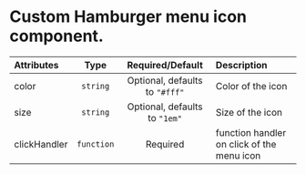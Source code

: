 # Custom Hamburger menu icon component.

<table>
    <thead>
        <tr>
            <th style="text-align:left;">Attributes</th>
            <th style="text-align:center;">Type</th>
            <th style="text-align:center;">Required/Default</th>
            <th style="text-align:left;">Description</th>
        </tr>
    </thead>
    <tbody>
        <tr>
            <td style="text-align:left;">color</td>
            <td style="text-align:center;"><code>string</code></td>
            <td style="text-align:center;">Optional, defaults to <code>"#fff"</code></td>
            <td style="text-align:left;">Color of the icon</td>
        </tr>
        <tr>
            <td style="text-align:left;">size</td>
            <td style="text-align:center;"><code>string</code></td>
            <td style="text-align:center;">Optional, defaults to <code>"1em"</code></td>
            <td style="text-align:left;">Size of the icon</td>
        </tr>
        <tr>
            <td style="text-align:left;">clickHandler</td>
            <td style="text-align:center;"><code>function</code></td>
            <td style="text-align:center;">Required</td>
            <td style="text-align:left;">function handler on click of the menu icon</td>
        </tr>
    </tbody>
</table>


